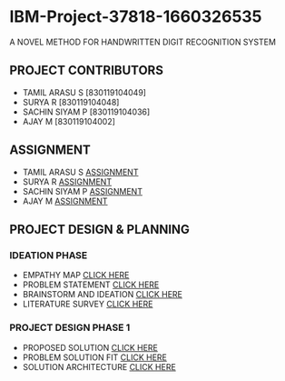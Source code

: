 # IBM-Project-37818-1660326535
A NOVEL METHOD FOR HANDWRITTEN DIGIT RECOGNITION SYSTEM
## PROJECT CONTRIBUTORS

- TAMIL ARASU S [830119104049]
- SURYA R [830119104048]
- SACHIN SIYAM P [830119104036]
- AJAY M [830119104002]


## ASSIGNMENT

- TAMIL ARASU S [ASSIGNMENT](https://github.com/IBM-EPBL/IBM-Project-37818-1660326535/tree/main/Assignments/Team%20Lead(TAMIL_ARASU_S))
- SURYA R [ASSIGNMENT](https://github.com/IBM-EPBL/IBM-Project-37818-1660326535/tree/main/Assignments/Team%20Member%201(SURYA_R))
- SACHIN SIYAM P [ASSIGNMENT](https://github.com/IBM-EPBL/IBM-Project-37818-1660326535/tree/main/Assignments/Team%20Member%202(SACHIN_SIYAM_P))
- AJAY M [ASSIGNMENT](https://github.com/IBM-EPBL/IBM-Project-37818-1660326535/tree/main/Assignments/Team%20Member%203(AJAY_M))

## PROJECT DESIGN & PLANNING

  ### IDEATION PHASE
  
- EMPATHY MAP [CLICK HERE](https://github.com/IBM-EPBL/IBM-Project-37818-1660326535/blob/main/Project%20Design%20%26%20Planning/Ideation%20Phase/Empathy%20Map.pdf)
- PROBLEM STATEMENT [CLICK HERE](https://github.com/IBM-EPBL/IBM-Project-37818-1660326535/blob/main/Project%20Design%20%26%20Planning/Ideation%20Phase/Literature_Survey%20.pdf)
- BRAINSTORM AND IDEATION [CLICK HERE](https://github.com/IBM-EPBL/IBM-Project-37818-1660326535/blob/main/Project%20Design%20%26%20Planning/Ideation%20Phase/Brainstrom%26%20Ideation.pdf)
- LITERATURE SURVEY [CLICK HERE](https://github.com/IBM-EPBL/IBM-Project-37818-1660326535/blob/main/Project%20Design%20%26%20Planning/Ideation%20Phase/Problem%20Statement.pdf)

 ### PROJECT DESIGN PHASE 1
 
- PROPOSED SOLUTION [CLICK HERE](https://github.com/IBM-EPBL/IBM-Project-37818-1660326535/blob/main/Project%20Design%20%26%20Planning/Project%20Design%20Phase%201/Proposed%20Solution.pdf)
- PROBLEM SOLUTION FIT [CLICK HERE](https://github.com/IBM-EPBL/IBM-Project-37818-1660326535/blob/main/Project%20Design%20%26%20Planning/Project%20Design%20Phase%201/Problem_solution_fit.pdf)
- SOLUTION ARCHITECTURE [CLICK HERE](https://github.com/IBM-EPBL/IBM-Project-37818-1660326535/blob/main/Project%20Design%20%26%20Planning/Project%20Design%20Phase%201/Solution%20Architecture.pdf)
